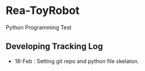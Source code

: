 # Rea-ToyRobot
Python Programming Test

Developing Tracking Log
------------------------
- 18-Feb : Setting git repo and python file skelaton.
